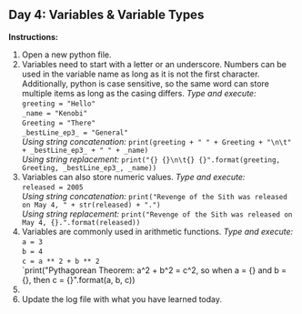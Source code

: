 ## Day 4: Variables & Variable Types
**Instructions:** 
1. Open a new python file.
2. Variables need to start with a letter or an underscore. Numbers can be used in the variable name as long as it is not the first character. Additionally, python is case sensitive, so the same word can store multiple items as long as the casing differs. _Type and execute:_  
   `greeting = "Hello"`  
   `_name = "Kenobi"`  
   `Greeting = "There"`  
   `_bestLine_ep3_ = "General"`  
   _Using string concatenation:_ `print(greeting + " " + Greeting + "\n\t" + _bestLine_ep3_ + " " + _name)`  
   _Using string replacement:_ `print("{} {}\n\t{} {}".format(greeting, Greeting, _bestLine_ep3_, _name))`
3. Variables can also store numeric values. _Type and execute:_  
   `released = 2005`  
   _Using string concatenation:_ `print("Revenge of the Sith was released on May 4, " + str(released) + ".")`  
   _Using string replacement:_ `print("Revenge of the Sith was released on May 4, {}.".format(released))`
4. Variables are commonly used in arithmetic functions. _Type and execute:_  
   `a = 3`  
   `b = 4`  
   `c = a ** 2 + b ** 2`  
   `print("Pythagorean Theorem: a^2 + b^2 = c^2, so when a = {} and b = {}, then c = {}".format(a, b, c))
5. 
6. Update the log file with what you have learned today.
